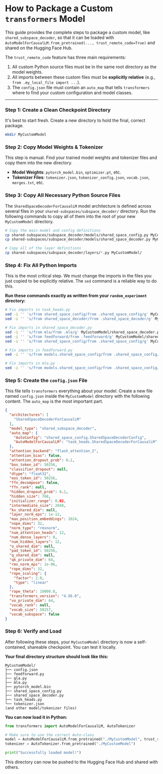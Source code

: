 # How to Package a Custom `transformers` Model

This guide provides the complete steps to package a custom model, like `shared_subspace_decoder`, so that it can be loaded with `AutoModelForCausalLM.from_pretrained(..., trust_remote_code=True)` and shared on the Hugging Face Hub.

The `trust_remote_code` feature has three main requirements:
1.  All custom Python source files must be in the same root directory as the model weights.
2.  All imports between these custom files must be **explicitly relative** (e.g., `from .my_local_file import ...`).
3.  The `config.json` file must contain an `auto_map` that tells `transformers` where to find your custom configuration and model classes.

---

### Step 1: Create a Clean Checkpoint Directory

It's best to start fresh. Create a new directory to hold the final, correct package.

```bash
mkdir MyCustomModel
```

### Step 2: Copy Model Weights & Tokenizer

This step is manual. Find your trained model weights and tokenizer files and copy them into the new directory.

- **Model Weights**: `pytorch_model.bin`, `optimizer.pt`, etc.
- **Tokenizer Files**: `tokenizer.json`, `tokenizer_config.json`, `vocab.json`, `merges.txt`, etc.

### Step 3: Copy All Necessary Python Source Files

The `SharedSpaceDecoderForCausalLM` model architecture is defined across several files in your `shared-subspaces/subspace_decoder/` directory. Run the following commands to copy all of them into the root of your new `MyCustomModel` directory.

```bash
# Copy the main model and config definitions
cp shared-subspaces/subspace_decoder/models/shared_space_config.py MyCustomModel/
cp shared-subspaces/subspace_decoder/models/shared_space_decoder.py MyCustomModel/

# Copy all of the layer definitions
cp shared-subspaces/subspace_decoder/layers/*.py MyCustomModel/
```

### Step 4: Fix All Python Imports

This is the most critical step. We must change the imports in the files you just copied to be explicitly relative. The `sed` command is a reliable way to do this.

**Run these commands exactly as written from your `random_experiment` directory:**

```bash
# Fix imports in task_heads.py
sed -i '' 's/from shared_space_config/from .shared_space_config/g' MyCustomModel/task_heads.py
sed -i '' 's/from shared_space_decoder/from .shared_space_decoder/g' MyCustomModel/task_heads.py

# Fix imports in shared_space_decoder.py
sed -i '' 's/from mla/from .mla/g' MyCustomModel/shared_space_decoder.py
sed -i '' 's/from feedforward/from .feedforward/g' MyCustomModel/shared_space_decoder.py
sed -i '' 's/from shared_space_config/from .shared_space_config/g' MyCustomModel/shared_space_decoder.py

# Fix imports in feedforward.py
sed -i '' 's/from models.shared_space_config/from .shared_space_config/g' MyCustomModel/feedforward.py

# Fix imports in mla.py
sed -i '' 's/from models.shared_space_config/from .shared_space_config/g' MyCustomModel/mla.py
```

### Step 5: Create the `config.json` File

This file tells `transformers` everything about your model. Create a new file named `config.json` inside the `MyCustomModel` directory with the following content. The `auto_map` is the most important part.

```json
{
  "architectures": [
    "SharedSpaceDecoderForCausalLM"
  ],
  "model_type": "shared_subspace_decoder",
  "auto_map": {
    "AutoConfig": "shared_space_config.SharedSpaceDecoderConfig",
    "AutoModelForCausalLM": "task_heads.SharedSpaceDecoderForCausalLM"
  },
  "attention_backend": "flash_attention_2",
  "attention_bias": false,
  "attention_dropout_prob": 0.1,
  "bos_token_id": 50256,
  "classifier_dropout": null,
  "dtype": "float32",
  "eos_token_id": 50256,
  "ffn_decompose": false,
  "ffn_rank": null,
  "hidden_dropout_prob": 0.1,
  "hidden_size": 768,
  "initializer_range": 0.02,
  "intermediate_size": 2048,
  "kv_shared_dim": null,
  "layer_norm_eps": 1e-12,
  "max_position_embeddings": 1024,
  "nope_dims": 32,
  "norm_type": "rmsnorm",
  "num_attention_heads": 12,
  "num_dense_layers": 0,
  "num_hidden_layers": 12,
  "o_shared_dim": null,
  "pad_token_id": 50256,
  "q_shared_dim": null,
  "qk_private_dim": 64,
  "rms_norm_eps": 1e-06,
  "rope_dims": 32,
  "rope_scaling": {
    "factor": 2.0,
    "type": "linear"
  },
  "rope_theta": 10000.0,
  "transformers_version": "4.56.0",
  "vo_private_dim": 64,
  "vocab_rank": null,
  "vocab_size": 50257,
  "vocab_subspace": false
}
```

### Step 6: Verify and Load

After following these steps, your `MyCustomModel` directory is now a self-contained, shareable checkpoint. You can test it locally.

**Your final directory structure should look like this:**
```
MyCustomModel/
├── config.json
├── feedforward.py
├── gla.py
├── mla.py
├── pytorch_model.bin
├── shared_space_config.py
├── shared_space_decoder.py
├── task_heads.py
└── tokenizer.json
(and other model/tokenizer files)
```

**You can now load it in Python:**
```python
from transformers import AutoModelForCausalLM, AutoTokenizer

# Make sure to use the correct Auto-class
model = AutoModelForCausalLM.from_pretrained("./MyCustomModel", trust_remote_code=True)
tokenizer = AutoTokenizer.from_pretrained("./MyCustomModel")

print("Successfully loaded model!")
```

This directory can now be pushed to the Hugging Face Hub and shared with others.
